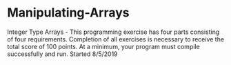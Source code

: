 # Manipulating-Arrays
Integer Type Arrays - 
This programming exercise has four parts consisting of four requirements. Completion of all exercises is necessary to receive the total score of 100 points. At a minimum, your program must compile successfully and run. Started 8/5/2019
